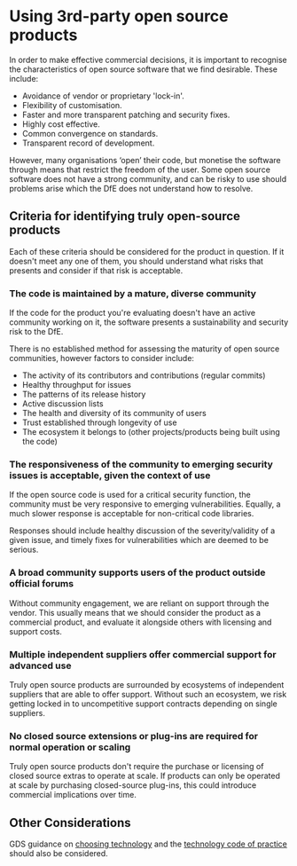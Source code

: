 # Using 3rd-party open source products

In order to make effective commercial decisions, it is important to recognise
the characteristics of open source software that we find desirable. These
include:

* Avoidance of vendor or proprietary 'lock-in'.
* Flexibility of customisation.
* Faster and more transparent patching and security fixes.
* Highly cost effective.
* Common convergence on standards.
* Transparent record of development.

However, many organisations ‘open’ their code, but monetise the software through
means that restrict the freedom of the user. Some open source software does not
have a strong community, and can be risky to use should problems arise which the
DfE does not understand how to resolve.

## Criteria for identifying truly open-source products

Each of these criteria should be considered for the product in question. If it
doesn't meet any one of them, you should understand what risks that presents and
consider if that risk is acceptable.

### The code is maintained by a mature, diverse community

If the code for the product you're evaluating doesn't have an active community
working on it, the software presents a sustainability and security risk to the
DfE.

There is no established method for assessing the maturity of open source
communities, however factors to consider include:

- The activity of its contributors and contributions (regular commits)
- Healthy throughput for issues
- The patterns of its release history
- Active discussion lists
- The health and diversity of its community of users
- Trust established through longevity of use
- The ecosystem it belongs to (other projects/products being built using the code)

### The responsiveness of the community to emerging security issues is acceptable, given the context of use

If the open source code is used for a critical security function, the community
must be very responsive to emerging vulnerabilities.  Equally, a much slower
response is acceptable for non-critical code libraries.

Responses should include healthy discussion of the severity/validity of a given
issue, and timely fixes for vulnerabilities which are deemed to be serious.

### A broad community supports users of the product outside official forums

Without community engagement, we are reliant on support through the vendor. This
usually means that we should consider the product as a commercial product, and
evaluate it alongside others with licensing and support costs.

### Multiple independent suppliers offer commercial support for advanced use

Truly open source products are surrounded by ecosystems of independent suppliers
that are able to offer support. Without such an ecosystem, we risk getting
locked in to uncompetitive support contracts depending on single suppliers.

### No closed source extensions or plug-ins are required for normal operation or scaling

Truly open source products don't require the purchase or licensing of closed
source extras to operate at scale. If products can only be operated at scale by
purchasing closed-source plug-ins, this could introduce commercial implications
over time.

## Other Considerations

GDS guidance on [choosing technology](https://www.gov.uk/service-manual/technology/choosing-technology-an-introduction#what-to-consider-when-choosing-technology) and the [technology code of practice](https://www.gov.uk/government/publications/technology-code-of-practice/technology-code-of-practice) should also be considered.
